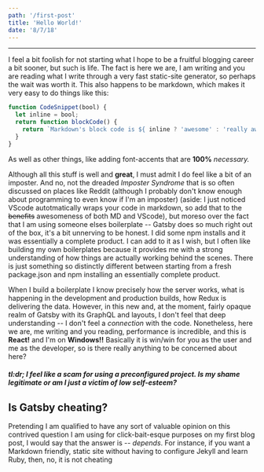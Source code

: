 ```yaml
---
path: '/first-post'
title: 'Hello World!'
date: '8/7/18'
---
```



---


I feel a bit foolish for not starting what I hope to be
a fruitful blogging career a bit sooner, but such is
life. The fact is here we are, I am writing and you 
are reading what I write through a very fast static-site generator, so perhaps the wait was worth it. This also happens to be markdown, which makes it very easy to do things like this:

```javascript
function CodeSnippet(bool) {
  let inline = bool;
  return function blockCode() {
    return `Markdown's block code is ${ inline ? 'awesome' : 'really awesome' }`
  }
}
```

As well as other things, like adding
font-accents that are **100%** *necessary.*


Although all this stuff is well and **great**, I must admit I do feel like a bit of an imposter. And no, not the dreaded *Imposter Syndrome* that is so often discussed on places like Reddit (although I probably don't know enough about programming to even know if I'm an imposter) (aside: I just noticed VScode autotmatically wraps your code in markdown, so add that to the ~~benefits~~ awesomeness of both MD and VScode), but moreso over the fact that I am using someone elses boilerplate -- Gatsby does so much right out of the box, it's a bit unnerving to be honest. I did some npm installs and it was essentially a complete product. I can add
to it as I wish, but I often like building my own boilerplates because it provides me with a strong understanding of how things are actually working behind the scenes. There is just something so distinctly different between starting from a fresh package.json and npm installing an essentially complete product.

When I build a boilerplate I know precisely how the server works, what is happening in the development and production builds, how Redux is delivering the data. However, in this new and, at the moment, fairly opaque realm of Gatsby with its GraphQL and layouts, I don't feel that deep understanding -- I don't feel a  *connection* with the code. Nonetheless, here we are, me writing and you reading, performance is incredible, and this is **React!** and I'm on **Windows!!** Basically it is win/win for you as the user and me as the developer, so is there really anything to be concerned about here?

#### *tl:dr; I feel like a scam for using a preconfigured project. Is my shame legitimate or am I just a victim of low self-esteem?*

## Is Gatsby cheating?

Pretending I am qualified to have any sort of valuable opinion on this contrived question I am using for click-bait-esque purposes on my first blog post, I would say that the answer is -- *depends*. For instance, if you want a Markdown friendly, static site without having to configure Jekyll and learn Ruby, then, no, it is not cheating



